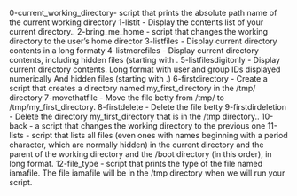 0-current_working_directory- script that prints the absolute path name of the current working directory
1-listit - Display the contents list of your current directory..
2-bring_me_home - script that changes the working directory to the user’s home director
3-listfiles - Display current directory contents in a long formaty
4-listmorefiles - Display current directory contents, including hidden files (starting with .
5-listfilesdigitonly - Display current directory contents. Long format with user and group IDs displayed numerically And hidden files (starting with .)
6-firstdirectory - Create a script that creates a directory named my_first_directory in the /tmp/ directory
7-movethatfile - Move the file betty from /tmp/ to /tmp/my_first_directory.
8-firstdelete - Delete the file betty
9-firstdirdeletion - Delete the directory my_first_directory that is in the /tmp directory..
10-back - a script that changes the working directory to the previous one
11-lists - script that lists all files (even ones with names beginning with a period character, which are normally hidden) in the current directory and the parent of the working directory and the /boot directory (in this order), in long format.
12-file_type - script that prints the type of the file named iamafile. The file iamafile will be in the /tmp directory when we will run your script.

